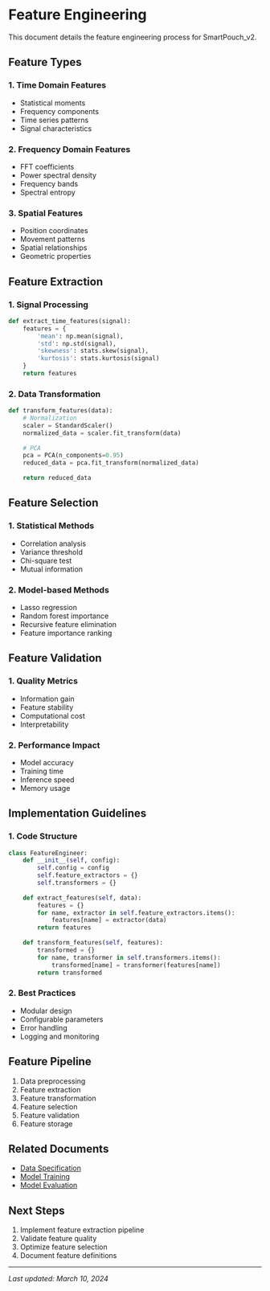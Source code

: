 # Feature Engineering

This document details the feature engineering process for SmartPouch_v2.

## Feature Types

### 1. Time Domain Features
- Statistical moments
- Frequency components
- Time series patterns
- Signal characteristics

### 2. Frequency Domain Features
- FFT coefficients
- Power spectral density
- Frequency bands
- Spectral entropy

### 3. Spatial Features
- Position coordinates
- Movement patterns
- Spatial relationships
- Geometric properties

## Feature Extraction

### 1. Signal Processing
```python
def extract_time_features(signal):
    features = {
        'mean': np.mean(signal),
        'std': np.std(signal),
        'skewness': stats.skew(signal),
        'kurtosis': stats.kurtosis(signal)
    }
    return features
```

### 2. Data Transformation
```python
def transform_features(data):
    # Normalization
    scaler = StandardScaler()
    normalized_data = scaler.fit_transform(data)
    
    # PCA
    pca = PCA(n_components=0.95)
    reduced_data = pca.fit_transform(normalized_data)
    
    return reduced_data
```

## Feature Selection

### 1. Statistical Methods
- Correlation analysis
- Variance threshold
- Chi-square test
- Mutual information

### 2. Model-based Methods
- Lasso regression
- Random forest importance
- Recursive feature elimination
- Feature importance ranking

## Feature Validation

### 1. Quality Metrics
- Information gain
- Feature stability
- Computational cost
- Interpretability

### 2. Performance Impact
- Model accuracy
- Training time
- Inference speed
- Memory usage

## Implementation Guidelines

### 1. Code Structure
```python
class FeatureEngineer:
    def __init__(self, config):
        self.config = config
        self.feature_extractors = {}
        self.transformers = {}
    
    def extract_features(self, data):
        features = {}
        for name, extractor in self.feature_extractors.items():
            features[name] = extractor(data)
        return features
    
    def transform_features(self, features):
        transformed = {}
        for name, transformer in self.transformers.items():
            transformed[name] = transformer(features[name])
        return transformed
```

### 2. Best Practices
- Modular design
- Configurable parameters
- Error handling
- Logging and monitoring

## Feature Pipeline

1. Data preprocessing
2. Feature extraction
3. Feature transformation
4. Feature selection
5. Feature validation
6. Feature storage

## Related Documents

- [Data Specification](data_specification.md)
- [Model Training](model_training.md)
- [Model Evaluation](model_evaluation.md)

## Next Steps

1. Implement feature extraction pipeline
2. Validate feature quality
3. Optimize feature selection
4. Document feature definitions

---

*Last updated: March 10, 2024* 